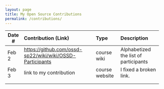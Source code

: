 ```yaml
---
layout: page
title: My Open Source Contributions
permalink: /contributions/
---
```


<!--
Type of the contribution should be "Wikipedia edit", "OpenStreet Map feature", "Documentation", "Course website", "Blog",
"Browser Add-on", etc.

The description should include a brief summary of what you did.

The link should bring us to a public page that shows your contribution. 

Replace the first row with your own contribution. 

-->





| Date #       | Contribution (Link)  | Type  | Description |
|---|:---|:---|:---|
| Feb 2   | https://github.com/ossd-sp22/wiki/wiki/OSSD-Participants   | course wiki |   Alphabetized the list of participants    |
| Feb 3   | link to my contribution    | course website    |   I fixed a broken link.    |
|     |     |     |      |
|     |     |     |      |
